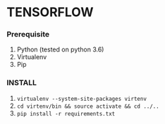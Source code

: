 # TENSORFLOW

### Prerequisite
1. Python (tested on python 3.6)
2. Virtualenv 
3. Pip

### INSTALL
1. `virtualenv --system-site-packages virtenv`
2. `cd virtenv/bin && source activate && cd ../..`
3. `pip install -r requirements.txt`
